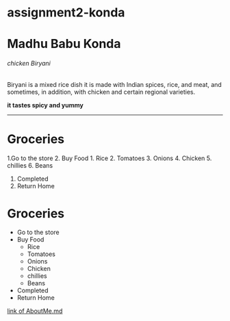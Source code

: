 # assignment2-konda                                             
# Madhu Babu Konda
###### chicken Biryani
Biryani is a mixed rice dish it is made with Indian spices, rice, and meat, and sometimes, in addition, with chicken and certain regional varieties.
 


 **it tastes spicy and yummy**

-------------------------------------------
# Groceries 
1.Go to the store
2. Buy Food
     1. Rice 
     2. Tomatoes
     3. Onions
     4. Chicken
     5. chillies
     6. Beans
1. Completed
2. Return Home


# Groceries 
* Go to the store
* Buy Food
     * Rice 
     * Tomatoes
     * Onions
     * Chicken
     * chillies
     * Beans
* Completed
* Return Home

[link of AboutMe.md](AboutMe.md)